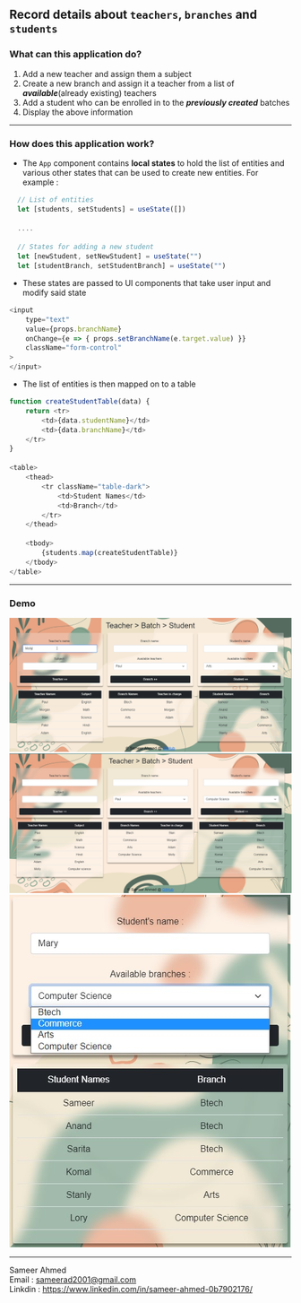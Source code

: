 ## Record details about `teachers`, `branches` and `students`

### What can this application do?

1. Add a new teacher and assign them a subject
2. Create a new branch and assign it a teacher from a list of ***available***(already existing) teachers 
3. Add a student who can be enrolled in to the ***previously created*** batches
4. Display the above information

---

### How does this application work?
- The `App` component contains **local states** to hold the list of entities and various other states that can be used to create new entities. For example :
```js
  // List of entities
  let [students, setStudents] = useState([])
  
  ....

  // States for adding a new student 
  let [newStudent, setNewStudent] = useState("")
  let [studentBranch, setStudentBranch] = useState("")
```

- These states are passed to UI components that take user input and modify said state
```js
<input
    type="text"
    value={props.branchName}
    onChange={e => { props.setBranchName(e.target.value) }}
    className="form-control"
>
</input>
```

- The list of entities is then mapped on to a table
```js
function createStudentTable(data) {
    return <tr>
        <td>{data.studentName}</td>
        <td>{data.branchName}</td>
    </tr>
}

<table>
    <thead>
        <tr className="table-dark">
            <td>Student Names</td>
            <td>Branch</td>
        </tr>
    </thead>

    <tbody>
        {students.map(createStudentTable)}
    </tbody>
</table>
```
---

### Demo

<img src = "https://github.com/sameerad2001/Student_Teacher_Branch/blob/master/public/img/Demo2.gif" alt = "Website Demo"/>
<img src = "https://github.com/sameerad2001/Student_Teacher_Branch/blob/master/public/img/Demo3.jpg" alt = "Website Demo"/>
<img src = "https://github.com/sameerad2001/Student_Teacher_Branch/blob/master/public/img/Demo4.jpg" alt = "Website Demo"/>

<hr>

Sameer Ahmed <br/>
Email : <sameerad2001@gmail.com> <br/>
Linkdin : <https://www.linkedin.com/in/sameer-ahmed-0b7902176/>
